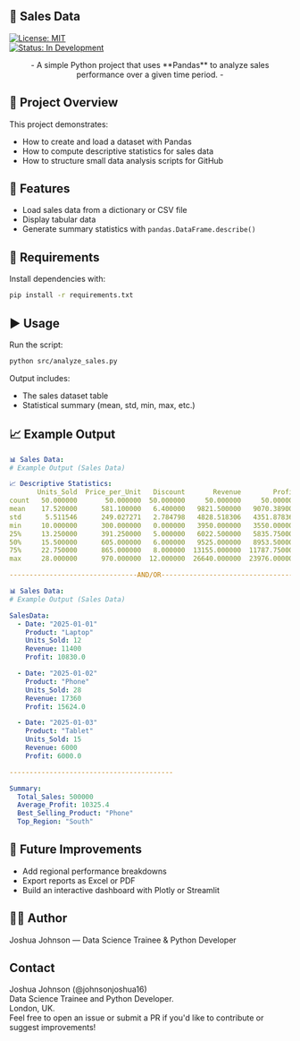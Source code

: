 ## 🛒 Sales Data 

[![License: MIT](https://img.shields.io/badge/License-MIT-yellow.svg)](LICENSE)  
[![Status: In Development](https://img.shields.io/badge/status-in--development-orange.svg)]()

<p align="center">
- A simple Python project that uses **Pandas** to analyze sales performance over a given time period. -
</p>

## 📂 Project Overview

This project demonstrates:
- How to create and load a dataset with Pandas
- How to compute descriptive statistics for sales data
- How to structure small data analysis scripts for GitHub

## 🚀 Features
- Load sales data from a dictionary or CSV file
- Display tabular data
- Generate summary statistics with `pandas.DataFrame.describe()`

## 🧰 Requirements
Install dependencies with:
```bash
pip install -r requirements.txt
```

## ▶️ Usage
Run the script:
```bash
python src/analyze_sales.py
```
Output includes:
- The sales dataset table
- Statistical summary (mean, std, min, max, etc.)

## 📈 Example Output
```yaml
📊 Sales Data:
# Example Output (Sales Data)

📈 Descriptive Statistics:
       Units_Sold  Price_per_Unit   Discount       Revenue        Profit
count   50.000000       50.000000  50.000000     50.000000     50.000000
mean    17.520000      581.100000   6.400000   9821.500000   9070.389000
std      5.511546      249.027271   2.784798   4828.518306   4351.878368
min     10.000000      300.000000   0.000000   3950.000000   3550.000000
25%     13.250000      391.250000   5.000000   6022.500000   5835.750000
50%     15.500000      605.000000   6.000000   9525.000000   8953.500000
75%     22.750000      865.000000   8.000000  13155.000000  11787.750000
max     28.000000      970.000000  12.000000  26640.000000  23976.000000

--------------------------------AND/OR----------------------------------

📊 Sales Data:
# Example Output (Sales Data)

SalesData:
  - Date: "2025-01-01"
    Product: "Laptop"
    Units_Sold: 12
    Revenue: 11400
    Profit: 10830.0

  - Date: "2025-01-02"
    Product: "Phone"
    Units_Sold: 28
    Revenue: 17360
    Profit: 15624.0

  - Date: "2025-01-03"
    Product: "Tablet"
    Units_Sold: 15
    Revenue: 6000
    Profit: 6000.0

-----------------------------------------

Summary:
  Total_Sales: 500000
  Average_Profit: 10325.4
  Best_Selling_Product: "Phone"
  Top_Region: "South"


```

## 🧩 Future Improvements

- Add regional performance breakdowns
- Export reports as Excel or PDF
- Build an interactive dashboard with Plotly or Streamlit

## 🧑‍💻 Author
Joshua Johnson — Data Science Trainee & Python Developer


## Contact
Joshua Johnson (@johnsonjoshua16) <br>
Data Science Trainee and Python Developer. <br>
London, UK. <br>
Feel free to open an issue or submit a PR if you'd like to contribute or suggest improvements!
